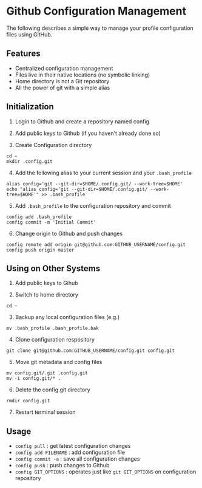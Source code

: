 Github Configuration Management
===============================

The following describes a simple way to manage your profile
configuration files using GitHub.

Features
--------
 * Centralized configuration management
 * Files live in their native locations (no symbolic linking)
 * Home directory is not a Git repository
 * All the power of git with a simple alias

Initialization
--------------

1. Login to Github and create a repository named config

2. Add public keys to Github (if you haven't already done so)

3. Create Configuration directory
```
cd ~
mkdir .config.git
```

4. Add the following alias to your current session and your `.bash_profile`
```
alias config='git --git-dir=$HOME/.config.git/ --work-tree=$HOME'
echo "alias config='git --git-dir=$HOME/.config.git/ --work-tree=$HOME'" >> .bash_profile
```

5. Add `.bash_profile` to the configuration repository and commit
```
config add .bash_profile
config commit -m 'Initial Commit'
```

6. Change origin to Github and push changes
```
config remote add origin git@github.com:GITHUB_USERNAME/config.git
config push origin master
```

Using on Other Systems
----------------------

1. Add public keys to Gihub

2. Switch to home directory
```
cd ~
```

3. Backup any local configuration files (e.g.)
```
mv .bash_profile .bash_profile.bak
```

4. Clone configuration respository
```
git clone git@github.com:GITHUB_USERNAME/config.git config.git
```

5. Move git metadata and config files
```
mv config.git/.git .config.git
mv -i config.git/* .
```

6. Delete the config.git directory
```
rmdir config.git
```

7. Restart terminal session

Usage
-----

  * `config pull` : get latest configuration changes
  * `config add FILENAME` : add configuration file
  * `config commit -a` : save all configuration changes
  * `config push` : push changes to Github
  * `config GIT_OPTIONS` : operates just like `git GIT_OPTIONS` on configuration repository

